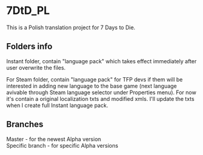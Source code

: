 # 7DtD_PL 
This is a Polish translation project for 7 Days to Die.

## Folders info<br>

Instant folder, contain "language pack" which takes effect immediately after user overwrite the files.

For Steam folder, contain "language pack" for TFP devs if them will be interested in adding new language to the base game (next language avivable through Steam language selector under Properties menu). For now it's contain a original localization txts and modified xmls. I'll update the txts when I create full Instant language pack.

## Branches<br>

Master - for the newest Alpha version<br>
Specific branch - for specific Alpha versions
